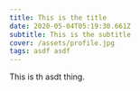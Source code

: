 ```yaml
---
title: This is the title
date: 2020-05-04T05:19:30.661Z
subtitle: This is the subtitle
cover: /assets/profile.jpg
tags: asdf asdf
---
```

This is th asdt thing.